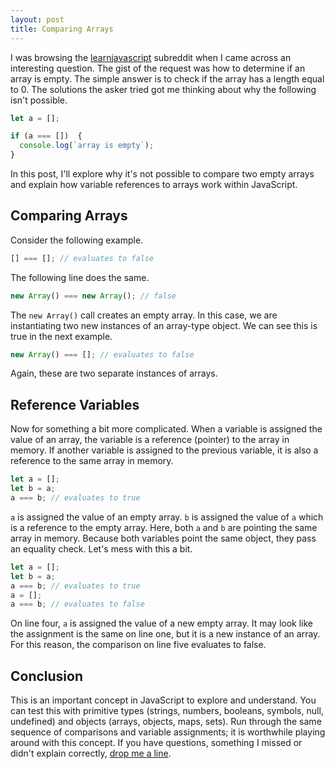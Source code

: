 ```yaml
---
layout: post
title: Comparing Arrays
---
```


I was browsing the [learnjavascript](https://www.reddit.com/r/learnjavascript/) subreddit when I came across an interesting question. The gist of the request was how to determine if an array is empty. The simple answer is to check if the array has a length equal to 0. The solutions the asker tried got me thinking about why the following isn't possible. 

```javascript
let a = [];

if (a === [])  {
  console.log(`array is empty`);
}
```

In this post, I'll explore why it's not possible to compare two empty arrays and explain how variable references to arrays work within JavaScript.

## Comparing Arrays

Consider the following example.

```javascript
[] === []; // evaluates to false
```

The following line does the same.

```javascript
new Array() === new Array(); // false
```

The `new Array()` call creates an empty array. In this case, we are instantiating two new instances of an array-type object. We can see this is true in the next example.

```javascript
new Array() === []; // evaluates to false
```

Again, these are two separate instances of arrays.

## Reference Variables

Now for something a bit more complicated. When a variable is assigned the value of an array, the variable is a reference (pointer) to the array in memory. If another variable is assigned to the previous variable, it is also a reference to the same array in memory.

```javascript
let a = [];
let b = a; 
a === b; // evaluates to true
```

`a` is assigned the value of an empty array. `b` is assigned the value of `a` which is a reference to the empty array. Here, both `a` and `b` are pointing the same array in memory. Because both variables point the same object, they pass an equality check. Let's mess with this a bit.

```javascript
let a = [];
let b = a; 
a === b; // evaluates to true
a = []; 
a === b; // evaluates to false
```

On line four, `a` is assigned the value of a new empty array. It may look like the assignment is the same on line one, but it is a new instance of an array. For this reason, the comparison on line five evaluates to false.

## Conclusion

This is an important concept in JavaScript to explore and understand. You can test this with primitive types (strings, numbers, booleans, symbols, null, undefined) and objects (arrays, objects, maps, sets). Run through the same sequence of comparisons and variable assignments; it is worthwhile playing around with this concept. If you have questions, something I missed or didn't explain correctly, [drop me a line](mailto:me@mikedoescoding.com).
